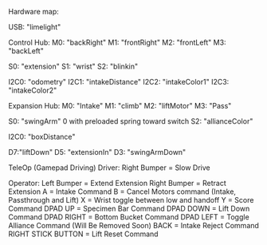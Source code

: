Hardware map:

USB:
"limelight"

Control Hub:
M0: "backRight"
M1: "frontRight"
M2: "frontLeft"
M3: "backLeft"

S0: "extension"
S1: "wrist"
S2: "blinkin"


I2C0: "odometry"
I2C1: "intakeDistance"
I2C2: "intakeColor1"
I2C3: "intakeColor2"

Expansion Hub:
M0: "Intake"
M1: "climb"
M2: "liftMotor"
M3: "Pass"

S0: "swingArm" 0 with preloaded spring toward switch
S2: "allianceColor"

I2C0: "boxDistance"

D7:"liftDown"
D5: "extensionIn"
D3: "swingArmDown"

TeleOp (Gamepad Driving)
Driver:
Right Bumper = Slow Drive

Operator: 
Left Bumper = Extend Extension 
Right Bumper = Retract Extension
A = Intake Command
B = Cancel Motors command (Intake, Passthrough and Lift)
X = Wrist toggle between low and handoff
Y = Score Command
DPAD UP = Specimen Bar Command
DPAD DOWN = Lift Down Command
DPAD RIGHT = Bottom Bucket Command
DPAD LEFT = Toggle Alliance Command (Will Be Removed Soon)
BACK = Intake Reject Command
RIGHT STICK BUTTON = Lift Reset Command

 